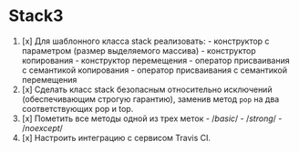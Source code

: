 # Stack3
1. [x] Для шаблонного класса stack реализовать:
       - конструктор с параметром (размер выделяемого массива)
       - конструктор копирования
       - конструктор перемещения
       - оператор присваивания с семантикой копирования
       - оператор присваивания с семантикой перемещения
2. [x] Сделать класс stack безопасным относительно исключений (обеспечивающим строгую гарантию), заменив метод `pop` на два соответствующих pop и top.
3. [x] Пометить все методы одной из трех меток
       - /*basic*/
       - /*strong*/
       - /*noexcept*/
4. [x] Настроить интеграцию с сервисом Travis CI.
